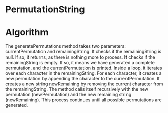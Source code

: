 # PermutationString

# Algorithm
The generatePermutations method takes two parameters: currentPermutation and remainingString.
It checks if the remainingString is null. If so, it returns, as there is nothing more to process.
It checks if the remainingString is empty. If so, it means we have generated a complete permutation, and the currentPermutation is printed.
Inside a loop, it iterates over each character in the remainingString.
For each character, it creates a new permutation by appending the character to the currentPermutation.
It creates a new string newRemaining by removing the current character from the remainingString.
The method calls itself recursively with the new permutation (newPermutation) and the new remaining string (newRemaining).
This process continues until all possible permutations are generated.

